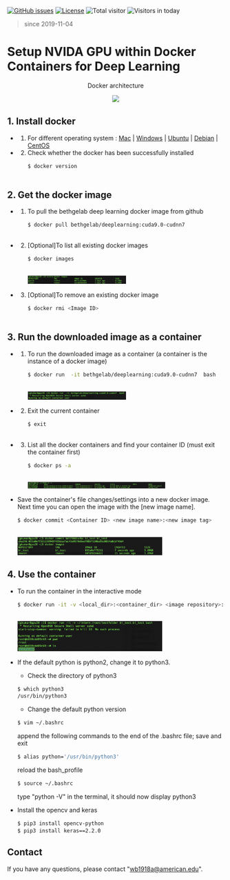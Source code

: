 [![GitHub issues](https://img.shields.io/github/issues/Naereen/StrapDown.js.svg)](https://github.com/BumbleBee0819/PsychophysicsExperiment_PairedComparison/issues/)
[![License](https://img.shields.io/badge/license-MIT-yellow.svg)](https://opensource.org/licenses/MIT)
![Total visitor](https://visitor-count-badge.herokuapp.com/total.svg?repo_id=docker_gpu)
![Visitors in today](https://visitor-count-badge.herokuapp.com/today.svg?repo_id=docker_gpu)
> since 2019-11-04


# Setup NVIDA GPU within Docker Containers for Deep Learning
<div>
    <p align="center"> Docker architecture </strong></p>
    <p align="center"><img src="https://lh6.googleusercontent.com/OLNkuRtYmA-8DwJ1-gSM9HL4Uxu56ae3yX5deu9997DXNtNEFbaAnuwSTlKFbAlmwH8GqJohKNow8gpDbUj_LPqW1sfXBu7CLDFB2cL5jqCuuLiOc89AKdH2yiYkq-37EdnePetq"  display= block width=50%></p>
</div>


## 1. Install docker ##
   - 1. For different operating system
    : [Mac](https://docs.docker.com/docker-for-mac/install/)
    | [Windows](https://docs.docker.com/docker-for-windows/install/)
    | [Ubuntu](https://docs.docker.com/install/linux/docker-ce/ubuntu/)
    | [Debian](https://docs.docker.com/install/linux/docker-ce/debian/)
    | [CentOS](https://docs.docker.com/install/linux/docker-ce/centos/)

   - 2. Check whether the docker has been successfully installed
        ```bash
        $ docker version
    
        ```
## 2. Get the docker image ##
   - 1. To pull the bethgelab deep learning docker image from github
        ```bash
        $ docker pull bethgelab/deeplearning:cuda9.0-cudnn7
    
        ```
   - 2. [Optional]To list all existing docker images
        ```bash
        $ docker images
    
        ``` 
        <div>
            <p align="left"><img src="https://github.com/BumbleBee0819/Setup-NVIDIA-GPU-within-Docker-Containers/blob/master/img/docker.png"  display= block width=50%></p>
        </div>
        
   - 3. [Optional]To remove an existing docker image
        ```bash
        $ docker rmi <Image ID>
    
        ```  
## 3. Run the downloaded image as a container ##       
   - 1. To run the downloaded image as a container (a container is the instance of a docker image)
        ```bash
        $ docker run  -it bethgelab/deeplearning:cuda9.0-cudnn7  bash
    
        ```   
        <div>
            <p align="left"><img src="https://github.com/BumbleBee0819/Setup-NVIDIA-GPU-within-Docker-Containers/blob/master/img/run%20container.png"  display= block width=50%></p>
        </div>   
        
   - 2. Exit the current container
        ```bash
        $ exit
    
        ```    
   - 3. List all the docker containers and find your container ID (must exit the container first)
        ```bash
        $ docker ps -a
    
        ```   
        <div>
            <p align="left"><img src="https://github.com/BumbleBee0819/Setup-NVIDIA-GPU-within-Docker-Containers/blob/master/img/list%20container.png"  display= block width=70%></p>
        </div>  
        
   - Save the container's file changes/settings into a new docker image. Next time you can open the image with the [new image name].  
        ```bash
        $ docker commit <Container ID> <new image name>:<new image tag>
    
        ``` 
        <div>
            <p align="left"><img src="https://github.com/BumbleBee0819/Setup-NVIDIA-GPU-within-Docker-Containers/blob/master/img/save%20image.png"  display= block width=70%></p>
        </div> 


## 4. Use the container ## 
   - To run the container in the interactive mode
        ```bash
        $ docker run -it -v <local_dir>:<container_dir> <image repository>:<image tag>
    
        ```   
        <div>
            <p align="left"><img src="https://github.com/BumbleBee0819/Setup-NVIDIA-GPU-within-Docker-Containers/blob/master/img/interactive.png"  display= block width=70%></p>
        </div>  
        
   - If the default python is python2, change it to python3. 
        -  Check the directory of python3
        ```bash
        $ which python3
        /usr/bin/python3
        ```  
        -  Change the default python version
        ```bash
        $ vim ~/.bashrc
        ```   
        append the following commands to the end of the .bashrc file; save and exit
        ```bash
        $ alias python='/usr/bin/python3'
        ``` 
        reload the bash_profile
        ```bash
        $ source ~/.bashrc
        ``` 
        type "python -V" in the terminal, it should now display python3
        
   - Install the opencv and keras
        ```bash
        $ pip3 install opencv-python
        $ pip3 install keras==2.2.0
        ```   
 
## Contact
If you have any questions, please contact "wb1918a@american.edu".
   
   

 
